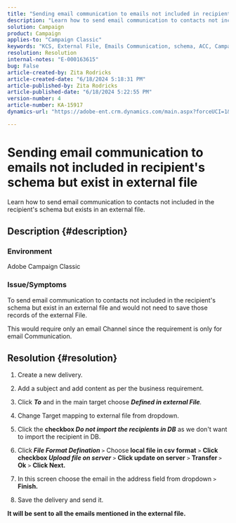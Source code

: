 ```yaml
---
title: "Sending email communication to emails not included in recipient's schema but exist in external file"
description: "Learn how to send email communication to contacts not included in the recipient's schema but exists in an external file."
solution: Campaign
product: Campaign
applies-to: "Campaign Classic"
keywords: "KCS, External File, Emails Communication, schema, ACC, Campaign Classic"
resolution: Resolution
internal-notes: "E-000163615"
bug: False
article-created-by: Zita Rodricks
article-created-date: "6/18/2024 5:18:31 PM"
article-published-by: Zita Rodricks
article-published-date: "6/18/2024 5:22:55 PM"
version-number: 4
article-number: KA-15917
dynamics-url: "https://adobe-ent.crm.dynamics.com/main.aspx?forceUCI=1&pagetype=entityrecord&etn=knowledgearticle&id=8d1758c5-962d-ef11-840a-002248084fbb"

---
```

# Sending email communication to emails not included in recipient's schema but exist in external file


Learn how to send email communication to contacts not included in the recipient's schema but exists in an external file.

## Description {#description}


### <b>Environment</b>

Adobe Campaign Classic



### Issue/Symptoms

To send email communication to contacts not included in the recipient's schema but exist in an external file and would not need to save those records of the external File.

This would require only an email Channel since the requirement is only for email Communication.


## Resolution {#resolution}


1. Create a new delivery.


2. Add a subject and add content as per the business requirement.


3. Click <b>*To</b>* and in the main target choose <b>*Defined in external File</b>.*


4. Change Target mapping to external file from dropdown.


5. Click the <b>checkbox *Do not import the recipients in DB</b>* as we don't want to import the recipient in DB.


6. Click<b> *File Format Defination* </b>`>`  Choose<b> local file in csv format</b> `>`  <b>Click checkbox *Upload file on server</b>* `>`  <b>Click update on server</b> `>`  <b>Transfer </b>`>` <b> Ok</b> `>`  <b>Click Next.</b>


7. In this screen choose the email in the address field from dropdown `>`  <b>Finish.</b>


8. Save the delivery and send it.






<b>It will be sent to all the emails mentioned in the external file.</b>


